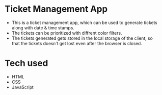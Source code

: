 # Ticket Management App

- This is a ticket management app, which can be used to generate tickets along with date & time stamps.
- The tickets can be prioritized with diffrent color filters.
- The tickets generated gets stored in the local storage of the client, so that the tickets doesn't get lost even after the browser is closed.

# Tech used
- HTML
- CSS
- JavaScript